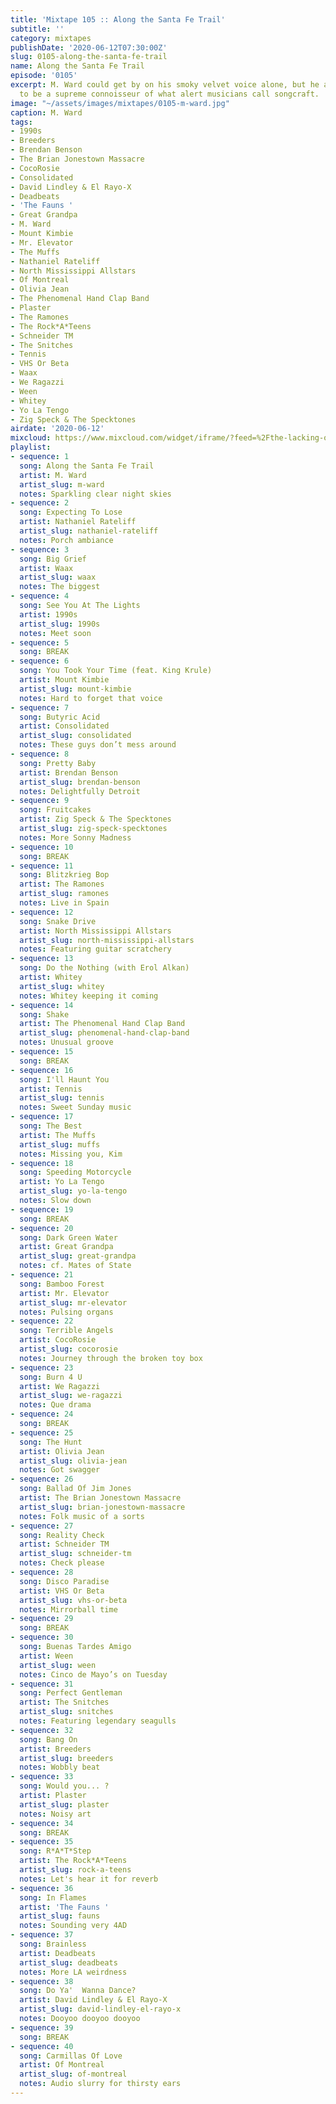 ```yaml
---
title: 'Mixtape 105 :: Along the Santa Fe Trail'
subtitle: ''
category: mixtapes
publishDate: '2020-06-12T07:30:00Z'
slug: 0105-along-the-santa-fe-trail
name: Along the Santa Fe Trail
episode: '0105'
excerpt: M. Ward could get by on his smoky velvet voice alone, but he also happens
  to be a supreme connoisseur of what alert musicians call songcraft.
image: "~/assets/images/mixtapes/0105-m-ward.jpg"
caption: M. Ward
tags:
- 1990s
- Breeders
- Brendan Benson
- The Brian Jonestown Massacre
- CocoRosie
- Consolidated
- David Lindley & El Rayo-X
- Deadbeats
- 'The Fauns '
- Great Grandpa
- M. Ward
- Mount Kimbie
- Mr. Elevator
- The Muffs
- Nathaniel Rateliff
- North Mississippi Allstars
- Of Montreal
- Olivia Jean
- The Phenomenal Hand Clap Band
- Plaster
- The Ramones
- The Rock*A*Teens
- Schneider TM
- The Snitches
- Tennis
- VHS Or Beta
- Waax
- We Ragazzi
- Ween
- Whitey
- Yo La Tengo
- Zig Speck & The Specktones
airdate: '2020-06-12'
mixcloud: https://www.mixcloud.com/widget/iframe/?feed=%2Fthe-lacking-org%2Fgltinf-105-along-the-santa-fe-trail%2F&hide_artwork=1&hide_cover=1
playlist:
- sequence: 1
  song: Along the Santa Fe Trail
  artist: M. Ward
  artist_slug: m-ward
  notes: Sparkling clear night skies
- sequence: 2
  song: Expecting To Lose
  artist: Nathaniel Rateliff
  artist_slug: nathaniel-rateliff
  notes: Porch ambiance
- sequence: 3
  song: Big Grief
  artist: Waax
  artist_slug: waax
  notes: The biggest
- sequence: 4
  song: See You At The Lights
  artist: 1990s
  artist_slug: 1990s
  notes: Meet soon
- sequence: 5
  song: BREAK
- sequence: 6
  song: You Took Your Time (feat. King Krule)
  artist: Mount Kimbie
  artist_slug: mount-kimbie
  notes: Hard to forget that voice
- sequence: 7
  song: Butyric Acid
  artist: Consolidated
  artist_slug: consolidated
  notes: These guys don’t mess around
- sequence: 8
  song: Pretty Baby
  artist: Brendan Benson
  artist_slug: brendan-benson
  notes: Delightfully Detroit
- sequence: 9
  song: Fruitcakes
  artist: Zig Speck & The Specktones
  artist_slug: zig-speck-specktones
  notes: More Sonny Madness
- sequence: 10
  song: BREAK
- sequence: 11
  song: Blitzkrieg Bop
  artist: The Ramones
  artist_slug: ramones
  notes: Live in Spain
- sequence: 12
  song: Snake Drive
  artist: North Mississippi Allstars
  artist_slug: north-mississippi-allstars
  notes: Featuring guitar scratchery
- sequence: 13
  song: Do the Nothing (with Erol Alkan)
  artist: Whitey
  artist_slug: whitey
  notes: Whitey keeping it coming
- sequence: 14
  song: Shake
  artist: The Phenomenal Hand Clap Band
  artist_slug: phenomenal-hand-clap-band
  notes: Unusual groove
- sequence: 15
  song: BREAK
- sequence: 16
  song: I'll Haunt You
  artist: Tennis
  artist_slug: tennis
  notes: Sweet Sunday music
- sequence: 17
  song: The Best
  artist: The Muffs
  artist_slug: muffs
  notes: Missing you, Kim
- sequence: 18
  song: Speeding Motorcycle
  artist: Yo La Tengo
  artist_slug: yo-la-tengo
  notes: Slow down
- sequence: 19
  song: BREAK
- sequence: 20
  song: Dark Green Water
  artist: Great Grandpa
  artist_slug: great-grandpa
  notes: cf. Mates of State
- sequence: 21
  song: Bamboo Forest
  artist: Mr. Elevator
  artist_slug: mr-elevator
  notes: Pulsing organs
- sequence: 22
  song: Terrible Angels
  artist: CocoRosie
  artist_slug: cocorosie
  notes: Journey through the broken toy box
- sequence: 23
  song: Burn 4 U
  artist: We Ragazzi
  artist_slug: we-ragazzi
  notes: Que drama
- sequence: 24
  song: BREAK
- sequence: 25
  song: The Hunt
  artist: Olivia Jean
  artist_slug: olivia-jean
  notes: Got swagger
- sequence: 26
  song: Ballad Of Jim Jones
  artist: The Brian Jonestown Massacre
  artist_slug: brian-jonestown-massacre
  notes: Folk music of a sorts
- sequence: 27
  song: Reality Check
  artist: Schneider TM
  artist_slug: schneider-tm
  notes: Check please
- sequence: 28
  song: Disco Paradise
  artist: VHS Or Beta
  artist_slug: vhs-or-beta
  notes: Mirrorball time
- sequence: 29
  song: BREAK
- sequence: 30
  song: Buenas Tardes Amigo
  artist: Ween
  artist_slug: ween
  notes: Cinco de Mayo’s on Tuesday
- sequence: 31
  song: Perfect Gentleman
  artist: The Snitches
  artist_slug: snitches
  notes: Featuring legendary seagulls
- sequence: 32
  song: Bang On
  artist: Breeders
  artist_slug: breeders
  notes: Wobbly beat
- sequence: 33
  song: Would you... ?
  artist: Plaster
  artist_slug: plaster
  notes: Noisy art
- sequence: 34
  song: BREAK
- sequence: 35
  song: R*A*T*Step
  artist: The Rock*A*Teens
  artist_slug: rock-a-teens
  notes: Let's hear it for reverb
- sequence: 36
  song: In Flames
  artist: 'The Fauns '
  artist_slug: fauns
  notes: Sounding very 4AD
- sequence: 37
  song: Brainless
  artist: Deadbeats
  artist_slug: deadbeats
  notes: More LA weirdness
- sequence: 38
  song: Do Ya'  Wanna Dance?
  artist: David Lindley & El Rayo-X
  artist_slug: david-lindley-el-rayo-x
  notes: Dooyoo dooyoo dooyoo
- sequence: 39
  song: BREAK
- sequence: 40
  song: Carmillas Of Love
  artist: Of Montreal
  artist_slug: of-montreal
  notes: Audio slurry for thirsty ears
---
```


